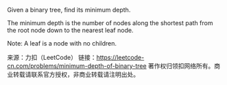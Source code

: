 Given a binary tree, find its minimum depth.

The minimum depth is the number of nodes along the shortest path from the root node down to the nearest leaf node.

Note: A leaf is a node with no children.

来源：力扣（LeetCode）
链接：https://leetcode-cn.com/problems/minimum-depth-of-binary-tree
著作权归领扣网络所有。商业转载请联系官方授权，非商业转载请注明出处。
